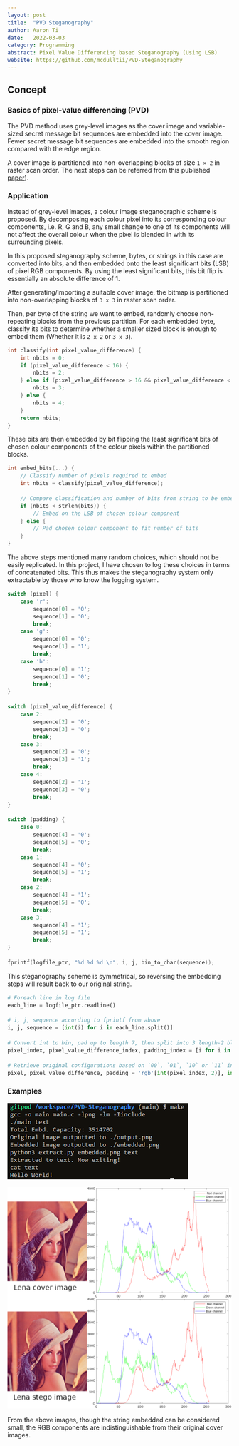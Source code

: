 ```yaml
---
layout: post
title:  "PVD Steganography"
author: Aaron Ti
date:   2022-03-03
category: Programming
abstract: Pixel Value Differencing based Steganography (Using LSB)
website: https://github.com/mcdulltii/PVD-Steganography
---
```


## Concept

### Basics of pixel-value differencing (PVD)

The PVD method uses grey-level images as the cover image and variable-sized secret message bit sequences are embedded into the cover image. Fewer secret message bit sequences are embedded into the smooth region compared with the edge region.

A cover image is partitioned into non-overlapping blocks of size `1 × 2` in raster scan order. The next steps can be referred from this published [paper](https://royalsocietypublishing.org/doi/10.1098/rsos.161066)).

### Application

Instead of grey-level images, a colour image steganographic scheme is proposed. By decomposing each colour pixel into its corresponding colour components, i.e. R, G and B, any small change to one of its components will not affect the overall colour when the pixel is blended in with its surrounding pixels.

In this proposed steganography scheme, bytes, or strings in this case are converted into bits, and then embedded onto the least significant bits (LSB) of pixel RGB components. By using the least significant bits, this bit flip is essentially an absolute difference of 1.

After generating/importing a suitable cover image, the bitmap is partitioned into non-overlapping blocks of `3 x 3` in raster scan order.

Then, per byte of the string we want to embed, randomly choose non-repeating blocks from the previous partition. For each embedded byte, classify its bits to determine whether a smaller sized block is enough to embed them (Whether it is `2 x 2` or `3 x 3`).

```c
int classify(int pixel_value_difference) {
    int nbits = 0;
    if (pixel_value_difference < 16) {
        nbits = 2;
    } else if (pixel_value_difference > 16 && pixel_value_difference < 32) {
        nbits = 3;
    } else {
        nbits = 4;
    }
    return nbits;
}
```

These bits are then embedded by bit flipping the least significant bits of chosen colour components of the colour pixels within the partitioned blocks.

```c
int embed_bits(...) {
    // Classify number of pixels required to embed
    int nbits = classify(pixel_value_difference);

    // Compare classification and number of bits from string to be embedded
    if (nbits < strlen(bits)) {
        // Embed on the LSB of chosen colour component
    } else {
        // Pad chosen colour component to fit number of bits
    }
}
```

The above steps mentioned many random choices, which should not be easily replicated. In this project, I have chosen to log these choices in terms of concatenated bits. This thus makes the steganography system only extractable by those who know the logging system.

```c
switch (pixel) {
    case 'r':
        sequence[0] = '0';
        sequence[1] = '0';
        break;
    case 'g':
        sequence[0] = '0';
        sequence[1] = '1';
        break;
    case 'b':
        sequence[0] = '1';
        sequence[1] = '0';
        break;
}

switch (pixel_value_difference) {
    case 2:
        sequence[2] = '0';
        sequence[3] = '0';
        break;
    case 3:
        sequence[2] = '0';
        sequence[3] = '1';
        break;
    case 4:
        sequence[2] = '1';
        sequence[3] = '0';
        break;
}

switch (padding) {
    case 0:
        sequence[4] = '0';
        sequence[5] = '0';
        break;
    case 1:
        sequence[4] = '0';
        sequence[5] = '1';
        break;
    case 2:
        sequence[4] = '1';
        sequence[5] = '0';
        break;
    case 3:
        sequence[4] = '1';
        sequence[5] = '1';
        break;
}

fprintf(logfile_ptr, "%d %d %d \n", i, j, bin_to_char(sequence));
```

This steganography scheme is symmetrical, so reversing the embedding steps will result back to our original string.

```python
# Foreach line in log file
each_line = logfile_ptr.readline()

# i, j, sequence according to fprintf from above
i, j, sequence = [int(i) for i in each_line.split()]

# Convert int to bin, pad up to length 7, then split into 3 length-2 blocks
pixel_index, pixel_value_difference_index, padding_index = [i for i in map(''.join, zip(*[iter(bin(sequence)[2:].zfill(7))]*2))]

# Retrieve original configurations based on `00`, `01`, `10` or `11` indexes
pixel, pixel_value_difference, padding = 'rgb'[int(pixel_index, 2)], int('234'[int(pixel_value_difference_index, 2)]), int('0123'[int(padding_index, 2)])
```

### Examples

![Embedding and Extraction Example](https://raw.githubusercontent.com/mcdulltii/PVD-Steganography/main/rsrc/example.png)

![Lena Example](https://raw.githubusercontent.com/mcdulltii/PVD-Steganography/main/rsrc/comparison_hist.png)

From the above images, though the string embedded can be considered small, the RGB components are indistinguishable from their original cover images.
